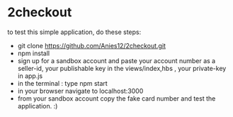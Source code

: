 # 2checkout

to test this simple application, do these steps:
- git clone https://github.com/Anies12/2checkout.git
- npm install
- sign up for a sandbox account and paste your account number as a seller-id, your publishable key in the views/index,hbs , your private-key in app.js
- in the terminal : type npm start
- in your browser navigate to localhost:3000 
- from your sandbox account copy the fake card number and test the application. :)
